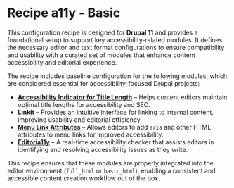 # Recipe a11y - Basic

This configuration recipe is designed for **Drupal 11** and provides a foundational setup to support key accessibility-related modules. It defines the necessary editor and text format configurations to ensure compatibility and usability with a curated set of modules that enhance content accessibility and editorial experience.

The recipe includes baseline configuration for the following modules, which are considered essential for accessibility-focused Drupal projects:

* **[Accessibility Indicator for Title Length](https://drupal.org/project/title_a11y)** – Helps content editors maintain optimal title lengths for accessibility and SEO.
* **[Linkit](https://drupal.org/project/linkit)** – Provides an intuitive interface for linking to internal content, improving usability and editorial efficiency.
* **[Menu Link Attributes](https://drupal.org/project/menu_link_attributes)** – Allows editors to add `aria` and other HTML attributes to menu links for improved accessibility.
* **[Editoria11y](https://drupal.org/project/editoria11y)** – A real-time accessibility checker that assists editors in identifying and resolving accessibility issues as they write.

This recipe ensures that these modules are properly integrated into the editor environment (`full_html` or `basic_html`), enabling a consistent and accessible content creation workflow out of the box.

